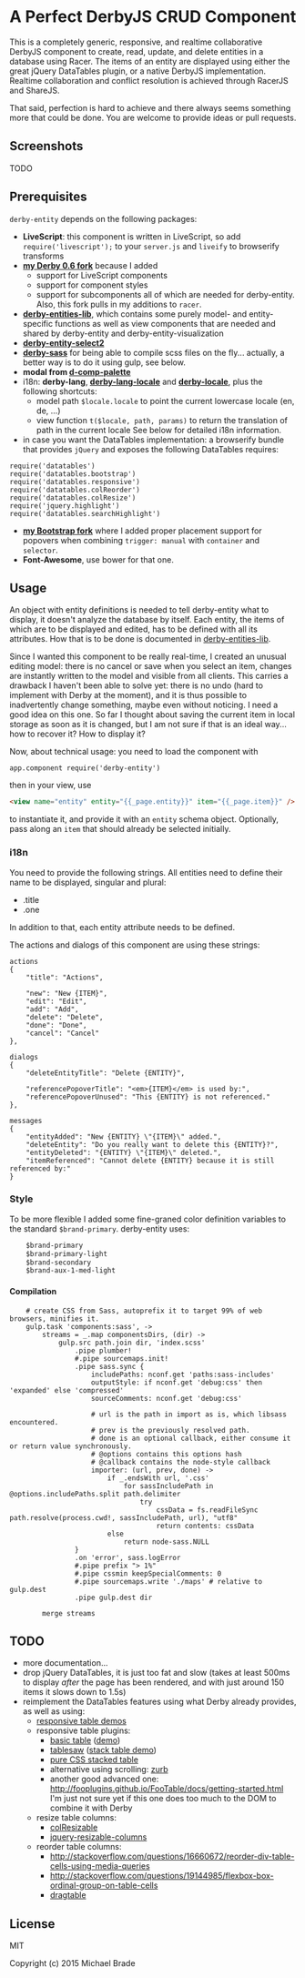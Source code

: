 # A Perfect DerbyJS CRUD Component

This is a completely generic, responsive, and realtime collaborative DerbyJS component to create, read, update,
and delete entities in a database using Racer. The items of an entity are displayed using either the great jQuery
DataTables plugin, or a native DerbyJS implementation. Realtime collaboration and conflict resolution is achieved
through RacerJS and ShareJS.

That said, perfection is hard to achieve and there always seems something more that could be done. You are welcome
to provide ideas or pull requests.


## Screenshots

TODO


## Prerequisites

`derby-entity` depends on the following packages:

* **LiveScript**: this component is written in LiveScript, so add `require('livescript');` to your `server.js` and `liveify`
  to browserify transforms
* **[my Derby 0.6 fork](https://github.com/michael-brade/derby)** because I added
    - support for LiveScript components
    - support for component styles
    - support for subcomponents
  all of which are needed for derby-entity. Also, this fork pulls in my additions to `racer`.
* **[derby-entities-lib](https://github.com/michael-brade/derby-entities-lib)**, which contains some purely model- and
    entity-specific functions as well as view components that are needed and shared by derby-entity and derby-entity-visualization
* **[derby-entity-select2](https://github.com/michael-brade/derby-entity-select2)**
* **[derby-sass](https://github.com/michael-brade/derby-sass)** for being able to compile scss files on the fly... actually, a better way is to do it using gulp, see below.
* **modal from [d-comp-palette](https://github.com/shuslav/d-comp-palette)**
* i18n: **derby-lang**, **[derby-lang-locale](https://github.com/michael-brade/derby-lang-locale)** and
  **[derby-locale](https://github.com/michael-brade/derby-locale)**, plus the following shortcuts:
    - model path `$locale.locale` to point the current lowercase locale (en, de, ...)
    - view function `t($locale, path, params)` to return the translation of path in the current locale
  See below for detailed i18n information.
* in case you want the DataTables implementation: a browserify bundle that provides `jQuery` and exposes the following
DataTables requires:
```
require('datatables')
require('datatables.bootstrap')
require('datatables.responsive')
require('datatables.colReorder')
require('datatables.colResize')
require('jquery.highlight')
require('datatables.searchHighlight')
```
* **[my Bootstrap fork](https://github.com/michael-brade/bootstrap)** where I added proper placement support for popovers
    when combining `trigger: manual` with `container` and `selector`.
* **Font-Awesome**, use bower for that one.


## Usage

An object with entity definitions is needed to tell derby-entity what to display, it doesn't analyze the database by
itself. Each entity, the items of which are to be displayed and edited, has to be defined with all its attributes.
How that is to be done is documented in [derby-entities-lib](https://github.com/michael-brade/derby-entities-lib).

Since I wanted this component to be really real-time, I created an unusual editing model: there is no cancel or save
when you select an item, changes are instantly written to the model and visible from all clients. This carries a
drawback I haven't been able to solve yet: there is no undo (hard to implement with Derby at the moment), and it is
thus possible to inadvertently change something, maybe even without noticing. I need a good idea on this one. So far
I thought about saving the current item in local storage as soon as it is changed, but I am not sure if that is an ideal
way... how to recover it? How to display it?

Now, about technical usage: you need to load the component with

```ls
app.component require('derby-entity')
```

then in your view, use  

```html
<view name="entity" entity="{{_page.entity}}" item="{{_page.item}}" />
```

to instantiate it, and provide it with an `entity` schema object. Optionally, pass along an `item`
that should already be selected initially.


### i18n

You need to provide the following strings. All entities need to define their name to be displayed, singular and plural:

* <entity>.title
* <entity>.one

In addition to that, each entity attribute needs to be defined.

The actions and dialogs of this component are using these strings:

```
actions
{
    "title": "Actions",

    "new": "New {ITEM}",
    "edit": "Edit",
    "add": "Add",
    "delete": "Delete",
    "done": "Done",
    "cancel": "Cancel"
},

dialogs
{
    "deleteEntityTitle": "Delete {ENTITY}",

    "referencePopoverTitle": "<em>{ITEM}</em> is used by:",
    "referencePopoverUnused": "This {ENTITY} is not referenced."
},

messages
{
    "entityAdded": "New {ENTITY} \"{ITEM}\" added.",
    "deleteEntity": "Do you really want to delete this {ENTITY}?",
    "entityDeleted": "{ENTITY} \"{ITEM}\" deleted.",
    "itemReferenced": "Cannot delete {ENTITY} because it is still referenced by:"
}
```

### Style

To be more flexible I added some fine-graned color definition variables to the standard `$brand-primary`. derby-entity
uses:
```sass
    $brand-primary
    $brand-primary-light
    $brand-secondary
    $brand-aux-1-med-light
```

#### Compilation

```ls
    # create CSS from Sass, autoprefix it to target 99% of web browsers, minifies it.
    gulp.task 'components:sass', ->
        streams = _.map componentsDirs, (dir) ->
            gulp.src path.join dir, 'index.scss'
                .pipe plumber!
                #.pipe sourcemaps.init!
                .pipe sass.sync {
                    includePaths: nconf.get 'paths:sass-includes'
                    outputStyle: if nconf.get 'debug:css' then 'expanded' else 'compressed'
                    sourceComments: nconf.get 'debug:css'

                    # url is the path in import as is, which libsass encountered.
                    # prev is the previously resolved path.
                    # done is an optional callback, either consume it or return value synchronously.
                    # @options contains this options hash
                    # @callback contains the node-style callback
                    importer: (url, prev, done) ->
                        if _.endsWith url, '.css'
                            for sassIncludePath in @options.includePaths.split path.delimiter
                                try
                                    cssData = fs.readFileSync path.resolve(process.cwd!, sassIncludePath, url), "utf8"
                                    return contents: cssData
                        else
                            return node-sass.NULL
                }
                .on 'error', sass.logError
                #.pipe prefix "> 1%"
                #.pipe cssmin keepSpecialComments: 0
                #.pipe sourcemaps.write './maps' # relative to gulp.dest
                .pipe gulp.dest dir

        merge streams
```



## TODO

* more documentation...
* drop jQuery DataTables, it is just too fat and slow (takes at least 500ms to display *after* the page
    has been rendered, and with just around 150 items it slows down to 1.5s)
* reimplement the DataTables features using what Derby already provides, as well as using:
    - [responsive table demos](http://elvery.net/demo/responsive-tables/)
    - responsive table plugins:
        * [basic table](https://github.com/jerrylow/basictable) ([demo](http://www.jerrylow.com/basictable/demo/))
        * [tablesaw](https://github.com/filamentgroup/tablesaw) ([stack table demo](http://filamentgroup.github.io/tablesaw/demo/stackonly.html))
        * [pure CSS stacked table](https://css-tricks.com/examples/ResponsiveTables/responsive.php)
        * alternative using scrolling: [zurb](http://zurb.com/playground/responsive-tables)
        * another good advanced one: http://fooplugins.github.io/FooTable/docs/getting-started.html
          I'm just not sure yet if this one does too much to the DOM to combine it with Derby
    - resize table columns:
        - [colResizable](https://github.com/alvaro-prieto/colResizable)
        - [jquery-resizable-columns](http://dobtco.github.io/jquery-resizable-columns)
    - reorder table columns:
        - http://stackoverflow.com/questions/16660672/reorder-div-table-cells-using-media-queries
        - http://stackoverflow.com/questions/19144985/flexbox-box-ordinal-group-on-table-cells
        - [dragtable](http://akottr.github.io/dragtable/)

## License

MIT

Copyright (c) 2015 Michael Brade
